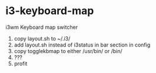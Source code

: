 # i3-keyboard-map
i3wm Keyboard map switcher

1. copy layout.sh to ~/.i3/
2. add layout.sh instead of i3status in bar section in config
3. copy togglekbmap to either /usr/bin/ or /bin/
4. ???
5. profit
